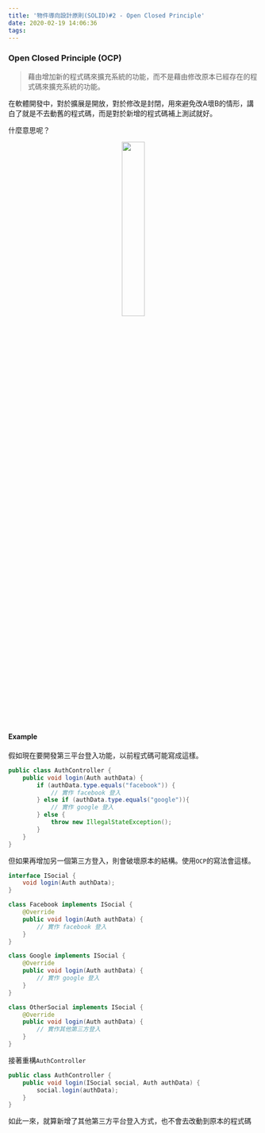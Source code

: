 ```yaml
---
title: '物件導向設計原則(SOLID)#2 - Open Closed Principle'
date: 2020-02-19 14:06:36
tags:
---
```


### Open Closed Principle (OCP)

>藉由增加新的程式碼來擴充系統的功能，而不是藉由修改原本已經存在的程式碼來擴充系統的功能。

在軟體開發中，對於擴展是開放，對於修改是封閉，用來避免改A壞B的情形，講白了就是不去動舊的程式碼，而是對於新增的程式碼補上測試就好。

什麼意思呢？
<!-- more -->
<div align="center">
    <img src="example.jpeg" width=30% height=30% align=center>
</div>

#### Example

假如現在要開發第三平台登入功能，以前程式碼可能寫成這樣。

``` java
public class AuthController {
    public void login(Auth authData) {
        if (authData.type.equals("facebook")) {
            // 實作 facebook 登入
        } else if (authData.type.equals("google")){
            // 實作 google 登入
        } else {
            throw new IllegalStateException();
        }
    }
}
```

但如果再增加另一個第三方登入，則會破壞原本的結構。使用`OCP`的寫法會這樣。

``` java
interface ISocial {
    void login(Auth authData);
}

class Facebook implements ISocial {
    @Override
    public void login(Auth authData) {
        // 實作 facebook 登入
    }
}

class Google implements ISocial {
    @Override
    public void login(Auth authData) {
        // 實作 google 登入
    }
}

class OtherSocial implements ISocial {
    @Override
    public void login(Auth authData) {
        // 實作其他第三方登入
    }
}
```

接著重構`AuthController`

``` java
public class AuthController {
    public void login(ISocial social, Auth authData) {
        social.login(authData);
    }
}
```

如此一來，就算新增了其他第三方平台登入方式，也不會去改動到原本的程式碼